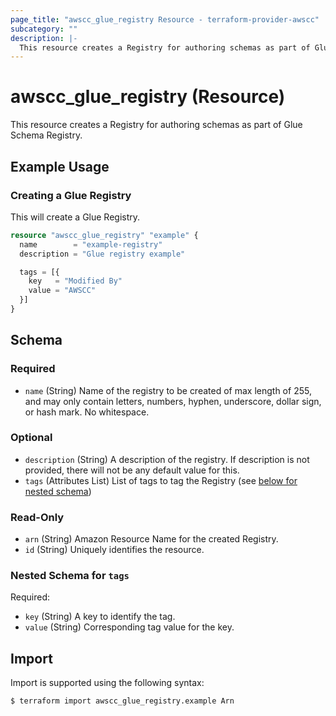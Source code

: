 ```yaml
---
page_title: "awscc_glue_registry Resource - terraform-provider-awscc"
subcategory: ""
description: |-
  This resource creates a Registry for authoring schemas as part of Glue Schema Registry.
---
```


# awscc_glue_registry (Resource)

This resource creates a Registry for authoring schemas as part of Glue Schema Registry.

## Example Usage

### Creating a Glue Registry
This will create a Glue Registry.
```terraform
resource "awscc_glue_registry" "example" {
  name        = "example-registry"
  description = "Glue registry example"

  tags = [{
    key   = "Modified By"
    value = "AWSCC"
  }]
}
```


<!-- schema generated by tfplugindocs -->
## Schema

### Required

- `name` (String) Name of the registry to be created of max length of 255, and may only contain letters, numbers, hyphen, underscore, dollar sign, or hash mark.  No whitespace.

### Optional

- `description` (String) A description of the registry. If description is not provided, there will not be any default value for this.
- `tags` (Attributes List) List of tags to tag the Registry (see [below for nested schema](#nestedatt--tags))

### Read-Only

- `arn` (String) Amazon Resource Name for the created Registry.
- `id` (String) Uniquely identifies the resource.

<a id="nestedatt--tags"></a>
### Nested Schema for `tags`

Required:

- `key` (String) A key to identify the tag.
- `value` (String) Corresponding tag value for the key.

## Import

Import is supported using the following syntax:

```shell
$ terraform import awscc_glue_registry.example Arn
```